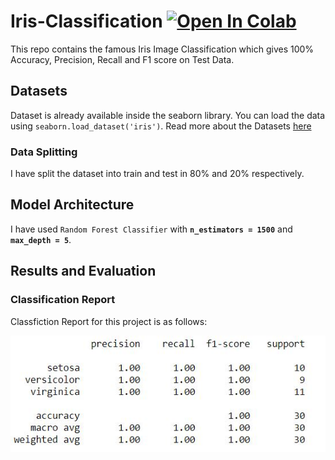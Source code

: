 # Iris-Classification  [![Open In Colab](https://colab.research.google.com/assets/colab-badge.svg)](https://colab.research.google.com/github/harshdhamecha/Iris-Classification/blob/main/Iris-Classifier.ipynb)
This repo contains the famous Iris Image Classification which gives 100% Accuracy, Precision, Recall and F1 score on Test Data.  

## Datasets 
Dataset is already available inside the seaborn library. You can load the data using `seaborn.load_dataset('iris')`. Read more about the Datasets [here](https://www.kaggle.com/uciml/iris)  

### Data Splitting
I have split the dataset into train and test in 80% and 20% respectively.  

## Model Architecture
I have used `Random Forest Classifier` with **`n_estimators = 1500`** and **`max_depth = 5`**.   

## Results and Evaluation

### Classification Report
Classfiction Report for this project is as follows: 

![](classification-report.JPG)


